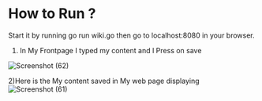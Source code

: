 # How to Run ?

Start it by running go run wiki.go then go to localhost:8080 in your browser.

1) In My Frontpage I typed my content and I Press on save 

![Screenshot (62)](https://user-images.githubusercontent.com/93249038/214472644-00db7fad-01b2-42b3-aee7-8d3f225d4fbc.png)

2)Here is the My content saved in My web page displaying  
![Screenshot (61)](https://user-images.githubusercontent.com/93249038/214472623-44918f0d-39e3-46ed-a441-6531b75d787b.png)

